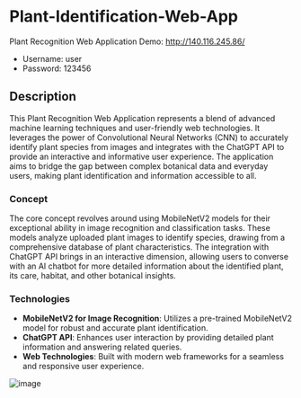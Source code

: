 # Plant-Identification-Web-App
Plant Recognition Web Application
Demo: http://140.116.245.86/
- Username: user
- Password: 123456



## Description
This Plant Recognition Web Application represents a blend of advanced machine learning techniques and user-friendly web technologies. It leverages the power of Convolutional Neural Networks (CNN) to accurately identify plant species from images and integrates with the ChatGPT API to provide an interactive and informative user experience. The application aims to bridge the gap between complex botanical data and everyday users, making plant identification and information accessible to all.

### Concept
The core concept revolves around using MobileNetV2 models for their exceptional ability in image recognition and classification tasks. These models analyze uploaded plant images to identify species, drawing from a comprehensive database of plant characteristics. The integration with ChatGPT API brings in an interactive dimension, allowing users to converse with an AI chatbot for more detailed information about the identified plant, its care, habitat, and other botanical insights.

### Technologies
- **MobileNetV2 for Image Recognition**: Utilizes a pre-trained MobileNetV2 model for robust and accurate plant identification.
- **ChatGPT API**: Enhances user interaction by providing detailed plant information and answering related queries.
- **Web Technologies**: Built with modern web frameworks for a seamless and responsive user experience.

![image](https://github.com/celine-hsieh/Plant-Identification-Web-App/assets/69034494/0c5a9c42-812d-477b-a540-2ff168115154)
